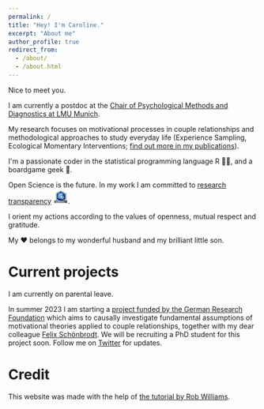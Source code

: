 ```yaml
---
permalink: /
title: "Hey! I'm Caroline."
excerpt: "About me"
author_profile: true
redirect_from: 
  - /about/
  - /about.html
---
```



Nice to meet you. 

I am currently a postdoc at the [Chair of Psychological Methods and Diagnostics at LMU Munich](https://www.psy.lmu.de/pm/personen/lehrstuhlmitarbeiter/zygar/index.html).

My research focuses on motivational processes in couple relationships and methodological approaches to study everyday life (Experience Sampling, Ecological Momentary Interventions; [find out more in my publications](https://psycaroly.github.io/publications/)).

I'm a passionate coder in the statistical programming language R 👩‍💻, and a boardgame geek 🎲.

Open Science is the future. In my work I am committed to [research transparency](http://www.researchtransparency.org) <img src="https://github.com/psycaroly/psycaroly.github.io/blob/master/images/rt_logo_small.png?raw=true" width="30" height="30">.

I orient my actions according to the values of openness, mutual respect and gratitude.

My ❤️ belongs to my wonderful husband and my brilliant little son.

Current projects
======

I am currently on parental leave. 

In summer 2023 I am starting a [project funded by the German Research Foundation](https://gepris.dfg.de/gepris/projekt/497443642?language=en) which aims to causally investigate fundamental assumptions of motivational theories applied to couple relationships, together with my dear colleague [Felix Schönbrodt](https://www.psy.lmu.de/pm/personen/lehrstuhlmitarbeiter/schoenbrodt/index.html). We will be recruiting a PhD student for this project soon. Follow me on [Twitter](https://twitter.com/psycaroly) for updates.

Credit
======

This website was made with the help of [the tutorial by Rob Williams](https://jayrobwilliams.com/posts/2020/06/academic-website/).
